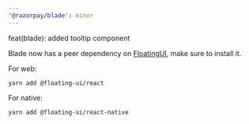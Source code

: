 ```yaml
---
'@razorpay/blade': minor
---
```


feat(blade): added tooltip component

Blade now has a peer dependency on [FloatingUI](https://floating-ui.com/), make sure to install it.

For web: 

```
yarn add @floating-ui/react
```

For native: 

```
yarn add @floating-ui/react-native
```
